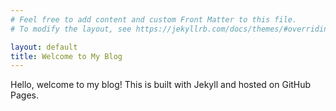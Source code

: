 ```yaml
---
# Feel free to add content and custom Front Matter to this file.
# To modify the layout, see https://jekyllrb.com/docs/themes/#overriding-theme-defaults

layout: default
title: Welcome to My Blog
---
```

Hello, welcome to my blog! This is built with Jekyll and hosted on GitHub Pages.
